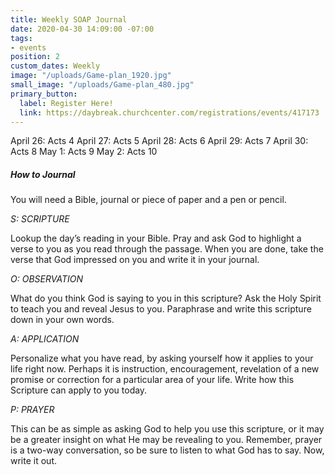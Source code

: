 ```yaml
---
title: Weekly SOAP Journal
date: 2020-04-30 14:09:00 -07:00
tags:
- events
position: 2
custom_dates: Weekly
image: "/uploads/Game-plan_1920.jpg"
small_image: "/uploads/Game-plan_480.jpg"
primary_button:
  label: Register Here!
  link: https://daybreak.churchcenter.com/registrations/events/417173
---
```


April 26: Acts 4
April 27: Acts 5
April 28: Acts 6
April 29: Acts 7
April 30: Acts 8
May 1: Acts 9
May 2: Acts 10

##### How to Journal

You will need a Bible, journal or piece of paper and a pen or pencil.

*S: SCRIPTURE*

Lookup the day’s reading in your Bible. Pray and ask God to highlight a verse to you as you read through the passage. When you are done, take the verse that God impressed on you and write it in your journal.

*O: OBSERVATION*

What do you think God is saying to you in this scripture? Ask the Holy Spirit to teach you and reveal Jesus to you. Paraphrase and write this scripture down in your own words.

*A: APPLICATION*

Personalize what you have read, by asking yourself how it applies to your life right now. Perhaps it is instruction, encouragement, revelation of a new promise or correction for a particular area of your life. Write how this Scripture can apply to you today.

*P: PRAYER*

This can be as simple as asking God to help you use this scripture, or it may be a greater insight on what He may be revealing to you. Remember, prayer is a two-way conversation, so be sure to listen to what God has to say. Now, write it out.